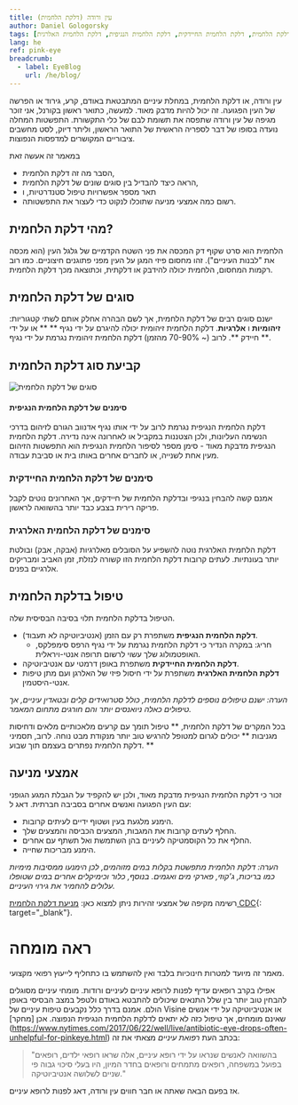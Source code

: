 ```yaml
---
title: עין ורודה (דלקת הלחמית)
author: Daniel Gologorsky
tags: [עין ורודה, דלקת הלחמית, דלקת הלחמית החיידקית, דלקת הלחמית הנגיפית, דלקת הלחמית האלרגית]
lang: he
ref: pink-eye
breadcrumb: 
  - label: EyeBlog
    url: /he/blog/
---
```


עין ורודה, או דלקת הלחמית, במחלת עיניים המתבטאת באודם, קרע, גירוד או הפרשה של העין הפגועה. זה יכול להיות מדבק מאוד. למעשה, כתואר ראשון בקורנל, אני זוכר מגיפה של עין ורודה שתפסה את תשומת לבם של כלי התקשורת. התפשטות המחלה נועדה בסופו של דבר לספריה הראשית של התואר הראשון, וליתר דיוק, לסט מחשבים ציבוריים המקושרים למדפסות הנפוצות.

במאמר זה אעשה זאת
- הסבר מה זה דלקת הלחמית,
- הראה כיצד להבדיל בין סוגים שונים של דלקת הלחמית,
- תאר מספר אפשרויות טיפול סטנדרטיות, ו
- רשום כמה אמצעי מניעה שתוכלו לנקוט כדי לעצור את התפשטותה.

## מהי דלקת הלחמית?

הלחמית הוא סרט שקוף דק המכסה את פני השטח הקדמיים של גלגל העין (הוא מכסה את "לבנות העיניים"). זהו מחסום פיזי המגן על העין מפני פתוגנים חיצוניים. כמו רוב רקמות המחסום, הלחמית יכולה להידבק או דלקתית, וכתוצאה מכך דלקת הלחמית.

## סוגים של דלקת הלחמית
ישנם סוגים רבים של דלקת הלחמית, אך לשם הבהרה אחלק אותם לשתי קטגוריות: **זיהומיות** ו **אלרגיות**. דלקת הלחמית זיהומית יכולה להיגרם על ידי נגיף ** ** או על ידי ** חיידק **. לרוב (~ 70-90% מהזמן) דלקת הלחמית זיהומית נגרמת על ידי נגיף.

## קביעת סוג דלקת הלחמית

![סוגים של דלקת הלחמית](/assets/img/viral_or_bacterial.png "סוגי דלקת הלחמית")


#### סימנים של דלקת הלחמית הנגיפית

דלקת הלחמית הנגיפית נגרמת לרוב על ידי אותו נגיף אדנווב הגורם לזיהום בדרכי הנשימה העליונות, ולכן הצטננות במקביל או לאחרונה אינה נדירה. דלקת הלחמית הנגיפית מדבקת מאוד - סימן מספר לסיפור הלחמית הנגיפית הוא התפשטות הזיהום מעין אחת לשנייה, או לחברים אחרים באותו בית או סביבת עבודה.

### סימנים של דלקת הלחמית החיידקית
אמנם קשה להבחין בנגיפי ובדלקת הלחמית של חיידקים, אך האחרונים נוטים לקבל פריקה רירית בצבע כבד יותר בהשוואה לראשון.

### סימנים של דלקת הלחמית האלרגית

דלקת הלחמית האלרגית נוטה להשפיע על הסובלים מאלרגיות (אבקה, אבק) ובולטת יותר בעונתיות. לעתים קרובות דלקת הלחמית הזו קשורה לנזלת, זמן האביב ומבריקים אלרגיים בפנים.

## טיפול בדלקת הלחמית
הטיפול בדלקת הלחמית תלוי בסיבה הבסיסית שלה.

- **דלקת הלחמית הנגיפית** משתפרת רק עם הזמן (אנטיביוטיקה לא תעבוד).
    - חריג: במקרה הנדיר כי דלקת הלחמית נגרמת על ידי נגיף הרפס סימפלקס, האופטמולוג שלך עשוי לרשום תרופה אנטי-ויראלית.
- **דלקת הלחמית החיידקית** משתפרת באופן דרמטי עם אנטיביוטיקה.
- **דלקת הלחמית האלרגית** משתפרת על ידי חיסול פיזי של האלרגן ועם מתן טיפות אנטי-היסטמין.

*הערה: ישנם טיפולים נוספים לדלקת הלחמית, כולל סטרואידים קלים ובטאדין עיניים, אך טיפולים כאלה ניואנסים יותר והם חורגים מתחום המאמר.*

בכל המקרים של דלקת הלחמית, ** טיפול תומך עם קרעים מלאכותיים מלאים ודחיסות מגניבות ** יכולים לגרום למטופל להרגיש טוב יותר מנקודת מבט נוחה. לרוב, תסמיני דלקת הלחמית נפתרים בעצמם תוך שבוע. **

## אמצעי מניעה
זכור כי דלקת הלחמית הנגיפית מדבקת מאוד, ולכן יש להקפיד על הגבלת המגע הגופני עם העין הפגועה ואנשים אחרים בסביבה חברתית. דאג ל:
- הימנע מלגעת בעין ושטוף ידיים לעיתים קרובות.
- החלף לעתים קרובות את המגבות, המצעים הכביסה והמצעים שלך.
- החלף את כל הקוסמטיקה לעיניים בהן השתמשת ואל תשתף עם אחרים.
- הימנע מבריכות שחייה.

*הערה: דלקת הלחמית מתפשטת בקלות במים מזוהמים, לכן הימנעו ממסיבות מימיות כמו בריכות, ג'קוזי, פארקי מים ואגמים. בנוסף, כלור וכימיקלים אחרים במים שטופלו עלולים להחמיר את גירוי העיניים.*

רשימה מקיפה של אמצעי זהירות ניתן למצוא כאן: [מניעת דלקת הלחמית CDC](https://www.cdc.gov/conjunctivitis/about/prevention.html){: target="\_blank"}.

# ראה מומחה

מאמר זה מיועד למטרות חינוכיות בלבד ואין להשתמש בו כתחליף לייעוץ רפואי מקצועי.

אפילו בקרב רופאים עדיף לפנות לרופא עיניים לעיניים ורודות. מומחי עיניים מסוגלים להבחין טוב יותר בין שלל התנאים שיכולים להתבטא באודם ולטפל במצב הבסיסי באופן הולם. אמנם בדרך כלל נקבעים טיפות עיניים של Visine או אנטיביוטיקה על ידי אנשים שאינם מומחים, אך טיפול כזה לא יתאים לדלקת הלחמית הנגיפית הנפוצה. אכן [מחקר] (https://www.nytimes.com/2017/06/22/well/live/antibiotic-eye-drops-often-unhelpful-for-pinkeye.html) בכתב העת *רפואת עיניים* מצאתי את זה:
> "בהשוואה לאנשים שנראו על ידי רופא עיניים, אלה שראו רופאי ילדים, רופאים בפועל במשפחה, רופאים מתמחים ורופאים בחדר המיון, היו בעלי סיכוי גבוה פי שניים לשלושה אנטיביוטיקה."

אז בפעם הבאה שאתה או חבר חווים עין ורודה, דאג לפנות לרופא עיניים.
